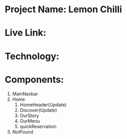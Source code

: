 # Project Name: Lemon Chilli
# Live Link: 
# Technology: 
# Components:
1. MainNavbar
2. Home
    1. HomeHeader(Update)
    2. Discover(Update)
    3. OurStory
    4. OurMenu
    5. quickReservation
3. NotFound